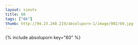 ```yaml
--- 
layout: sieutv
title: 60
tags: ["0k"]
thumb: http://94.23.248.219/absoluporn-1/image/002/60.jpg
---
```

{% include absoluporn key="60" %} 
